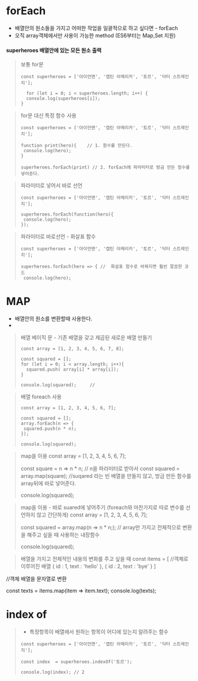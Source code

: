 # forEach
 - 배열안의 원소들을 가지고 어떠한 작업을 일괄적으로 하고 싶다면 - forEach
- 오직 array객체에서만 사용이 가능한 method (ES6부터는 Map,Set 지원)



#### superheroes 배열안에 있는 모든 원소 출력

> 보통 for문
  > ```
  > const superheroes = ['아이언맨', '캡틴 아메리카', '토르', '닥터 스트레인지'];
  >
  >   for (let i = 0; i < superheroes.length; i++) {
  >   console.log(superheroes[i]);
  > }
  > ```


> for문 대신 특정 함수 사용
  >```
  > const superheroes = ['아이언맨', '캡틴 아메리카', '토르', '닥터 스트레인지'];
  >
  >function print(hero){    // 1. 함수를 만든다.
  >  console.log(hero);
  >}
  >
  > superheroes.forEach(print) // 2. forEach에 파라미터로 방금 만든 함수를 넣어준다.
  >```

> 파라미터로 넣어서 바로 선언
  >```
  >const superheroes = ['아이언맨', '캡틴 아메리카', '토르', '닥터 스트레인지'];
  >
  >superheroes.forEach(function(hero){
  >  console.log(hero);
  >});
  >
  >```


> 파라미터로 바로선언 - 화살표 함수
  >```
  >const superheroes = ['아이언맨', '캡틴 아메리카', '토르', '닥터 스트레인지'];
  >
  >superheroes.forEach(hero => { //  화살표 함수로 바꿔지면 훨씬 깔끔한 코드
  >  console.log(hero);
  >
  >```



# MAP
  - 배열안의 원소를 변환할때 사용한다.
  -

> 배열 베이직 문 - 기존 배열을 갖고 제곱된 새로운 배열 만들기
  > ```
  > const array = [1, 2, 3, 4, 5, 6, 7, 8];
  >
  > const squared = [];
  > for (let i = 0; i < array.length; i++){
  >   squared.push( array[i] * array[i]);
  > }
  >
  > console.log(squared);     //
  > ```

> 배열 foreach 사용
  >```
  >const array = [1, 2, 3, 4, 5, 6, 7];
  >
  >const squared = [];
  >array.forEach(n => {
  >  squared.push(n * n);
  >});
  >
  >console.log(squared);
  >
  >```

> map을 이용
  > const array = [1, 2, 3, 4, 5, 6, 7];
  >
  > const square = n => n * n; // n을 파라미터로 받아서
  > const squared = array.map(square); //suqared 라는 빈 배열을 만들지 않고, 방금 만든 함수를 array뒤에 바로 넣어준다.
  >
  > console.log(squared);

> map을 이용 - 바로 suared에 넣어주기 (foreach와 마찬가지로 따로 변수를 선언하지 않고 간단하게)
  > const array = [1, 2, 3, 4, 5, 6, 7];
  >
  > const squared = array.map(n => n * n;); // array만 가지고 전체적으로 변환을 해주고 싶을 때 사용하는 내장함수
  >
  > console.log(squared);

> 배열을 가지고 전체적인 내용의 변화를 주고 싶을 때
const items = [ //객체로 이루어진 배열
  {
    id : 1,
    text : 'hello'
  },
  {
    id : 2,
    text : 'bye'
  }
]

//객체 배열을 문자열로 변환

const texts = items.map(item => item.text);
console.log(texts);


# index of
> - 특정항목이 배열에서 원하는 항목이 어디에 있는지 알려주는 함수
> ```
> const superheroes = ['아이언맨', '캡틴 아메리카', '토르', '닥터 스트레인지'];
>
> const index  = superheroes.indexOf('토르');
>
> console.log(index); // 2
> ```

